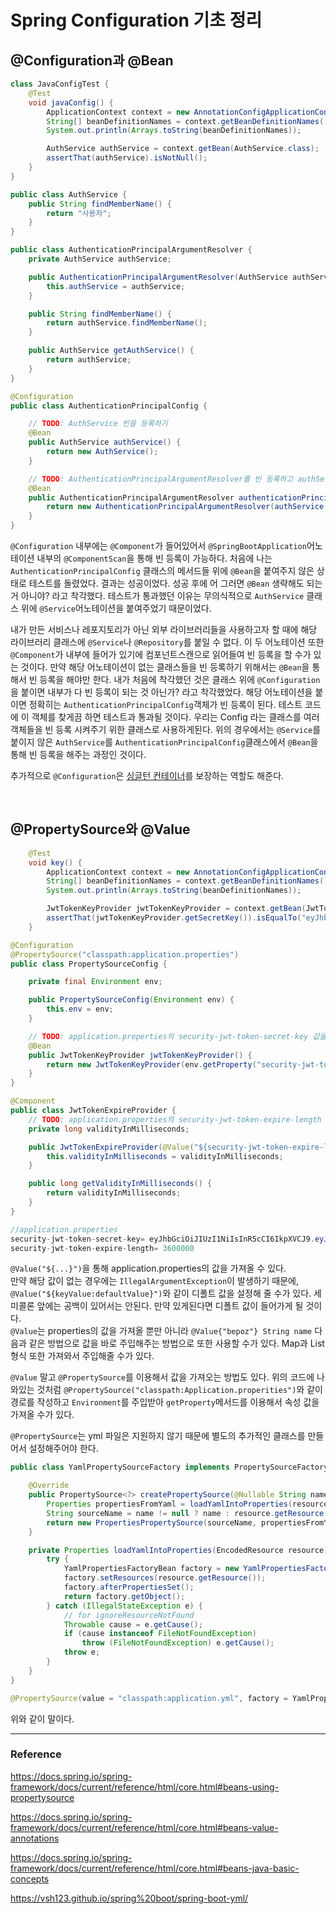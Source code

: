 # Spring Configuration 기초 정리

## @Configuration과 @Bean

```java
class JavaConfigTest {
    @Test
    void javaConfig() {
        ApplicationContext context = new AnnotationConfigApplicationContext(HelloApplication.class);
        String[] beanDefinitionNames = context.getBeanDefinitionNames();
        System.out.println(Arrays.toString(beanDefinitionNames));

        AuthService authService = context.getBean(AuthService.class);
        assertThat(authService).isNotNull();
    }
}

public class AuthService {
    public String findMemberName() {
        return "사용자";
    }
}

public class AuthenticationPrincipalArgumentResolver {
    private AuthService authService;

    public AuthenticationPrincipalArgumentResolver(AuthService authService) {
        this.authService = authService;
    }

    public String findMemberName() {
        return authService.findMemberName();
    }

    public AuthService getAuthService() {
        return authService;
    }
}

@Configuration
public class AuthenticationPrincipalConfig {

    // TODO: AuthService 빈을 등록하기
    @Bean
    public AuthService authService() {
        return new AuthService();
    }

    // TODO: AuthenticationPrincipalArgumentResolver를 빈 등록하고 authService에 대한 의존성을 주입하기
    @Bean
    public AuthenticationPrincipalArgumentResolver authenticationPrincipalArgumentResolver() {
        return new AuthenticationPrincipalArgumentResolver(authService());
    }
}
```

``@Configuration`` 내부에는 ``@Component``가 들어있어서 ``@SpringBootApplication``어노테이션 내부의 ``@ComponentScan``을 통해 빈 등록이 가능하다. 처음에 나는 ``AuthenticationPrincipalConfig`` 클래스의 메서드들 위에 ``@Bean``을 붙여주지 않은 상태로 테스트를 돌렸었다. 결과는 성공이었다. 성공 후에 어 그러면 ``@Bean`` 생략해도 되는거 아니야? 라고 착각했다. 테스트가 통과했던 이유는 무의식적으로 ``AuthService`` 클래스 위에 ``@Service``어노테이션을 붙여주었기 때문이었다.  

내가 만든 서비스나 레포지토리가 아닌 외부 라이브러리들을 사용하고자 할 때에 해당 라이브러리 클래스에 ``@Service``나 ``@Repository``를 붙일 수 없다. 이 두 어노테이션 또한 ``@Component``가 내부에 들어가 있기에 컴포넌트스캔으로 읽어들여 빈 등록을 할 수가 있는 것이다. 만약 해당 어노테이션이 없는 클래스들을 빈 등록하기 위해서는 ``@Bean``을 통해서 빈 등록을 해야만 한다. 내가 처음에 착각했던 것은 클래스 위에 ``@Configuration``을 붙이면 내부가 다 빈 등록이 되는 것 아닌가? 라고 착각했었다. 해당 어노테이션을 붙이면 정확히는 ``AuthenticationPrincipalConfig``객체가 빈 등록이 된다. 테스트 코드에 이 객체를 찾게끔 하면 테스트과 통과될 것이다. 우리는 Config 라는 클래스를 여러 객체들을 빈 등록 시켜주기 위한 클래스로 사용하게된다. 위의 경우에서는 ``@Service``를 붙이지 않은 ``AuthService``를 ``AuthenticationPrincipalConfig``클래스에서 ``@Bean``을 통해 빈 등록을 해주는 과정인 것이다.  

추가적으로 ``@Configuration``은 [싱글턴 컨테이너](https://github.com/Be-poz/TIL/blob/master/Spring/%EC%8B%B1%EA%B8%80%ED%84%B4%20%EC%BB%A8%ED%85%8C%EC%9D%B4%EB%84%88%EC%97%90%20%EB%8C%80%ED%95%B4.md)를 보장하는 역할도 해준다.  

<br/>

## @PropertySource와 @Value

```java
    @Test
    void key() {
        ApplicationContext context = new AnnotationConfigApplicationContext(PropertySourceConfig.class);
        String[] beanDefinitionNames = context.getBeanDefinitionNames();
        System.out.println(Arrays.toString(beanDefinitionNames));

        JwtTokenKeyProvider jwtTokenKeyProvider = context.getBean(JwtTokenKeyProvider.class);
        assertThat(jwtTokenKeyProvider.getSecretKey()).isEqualTo("eyJhbGciOiJIUzI1NiIsInR5cCI6IkpXVCJ9.eyJzdWIiOiIiLCJuYW1lIjoiSm9obiBEb2UiLCJpYXQiOjE1MTYyMzkwMjJ9.ih1aovtQShabQ7l0cINw4k1fagApg3qLWiB8Kt59Lno");
    }

@Configuration
@PropertySource("classpath:application.properties")
public class PropertySourceConfig {

    private final Environment env;

    public PropertySourceConfig(Environment env) {
        this.env = env;
    }

    // TODO: application.properties의 security-jwt-token-secret-key 값을 활용하여 JwtTokenKeyProvider를 빈으로 등록하기
    @Bean
    public JwtTokenKeyProvider jwtTokenKeyProvider() {
        return new JwtTokenKeyProvider(env.getProperty("security-jwt-token-secret-key"));
    }
}

@Component
public class JwtTokenExpireProvider {
    // TODO: application.properties의 security-jwt-token-expire-length 값을 활용하여 validityInMilliseconds값 초기화 하기
    private long validityInMilliseconds;

    public JwtTokenExpireProvider(@Value("${security-jwt-token-expire-length}")long validityInMilliseconds) {
        this.validityInMilliseconds = validityInMilliseconds;
    }

    public long getValidityInMilliseconds() {
        return validityInMilliseconds;
    }
}

//application.properties
security-jwt-token-secret-key= eyJhbGciOiJIUzI1NiIsInR5cCI6IkpXVCJ9.eyJzdWIiOiIiLCJuYW1lIjoiSm9obiBEb2UiLCJpYXQiOjE1MTYyMzkwMjJ9.ih1aovtQShabQ7l0cINw4k1fagApg3qLWiB8Kt59Lno
security-jwt-token-expire-length= 3600000
```

``@Value("${...}")``을 통해 application.properties의 값을 가져올 수 있다.  
만약 해당 값이 없는 경우에는 ``IllegalArgumentException``이 발생하기 때문에, ``@Value("${keyValue:defaultValue}")``와 같이 디폴트 값을 설정해 줄 수가 있다. 세미콜론 앞에는 공백이 있어서는 안된다. 만약 있게된다면 디폴트 값이 들어가게 될 것이다.  
``@Value``는 properties의 값을 가져올 뿐만 아니라 ``@Value{"bepoz"} String name`` 다음과 같은 방법으로 값을 바로 주입해주는 방법으로 또한 사용할 수가 있다. Map과 List 형식 또한 가져와서 주입해줄 수가 있다.  

``@Value`` 말고 ``@PropertySource``를 이용해서 값을 가져오는 방법도 있다. 위의 코드에 나와있는 것처럼 ``@PropertySource("classpath:Application.properities")``와 같이 경로를 작성하고 ``Environment``를 주입받아 ``getProperty``메서드를 이용해서 속성 값을 가져올 수가 있다.  

``@PropertySource``는 yml 파일은 지원하지 않기 때문에 별도의 추가적인 클래스를 만들어서 설정해주어야 한다.  

```java
public class YamlPropertySourceFactory implements PropertySourceFactory {

    @Override
    public PropertySource<?> createPropertySource(@Nullable String name, EncodedResource resource) throws IOException {
        Properties propertiesFromYaml = loadYamlIntoProperties(resource);
        String sourceName = name != null ? name : resource.getResource().getFilename();
        return new PropertiesPropertySource(sourceName, propertiesFromYaml);
    }

    private Properties loadYamlIntoProperties(EncodedResource resource) throws FileNotFoundException {
        try {
            YamlPropertiesFactoryBean factory = new YamlPropertiesFactoryBean();
            factory.setResources(resource.getResource());
            factory.afterPropertiesSet();
            return factory.getObject();
        } catch (IllegalStateException e) {
            // for ignoreResourceNotFound
            Throwable cause = e.getCause();
            if (cause instanceof FileNotFoundException)
                throw (FileNotFoundException) e.getCause();
            throw e;
        }
    }
}

@PropertySource(value = "classpath:application.yml", factory = YamlPropertySourceFactory.class)

```

위와 같이 말이다.  

***

### Reference

https://docs.spring.io/spring-framework/docs/current/reference/html/core.html#beans-using-propertysource  

https://docs.spring.io/spring-framework/docs/current/reference/html/core.html#beans-value-annotations  

https://docs.spring.io/spring-framework/docs/current/reference/html/core.html#beans-java-basic-concepts  

https://vsh123.github.io/spring%20boot/spring-boot-yml/